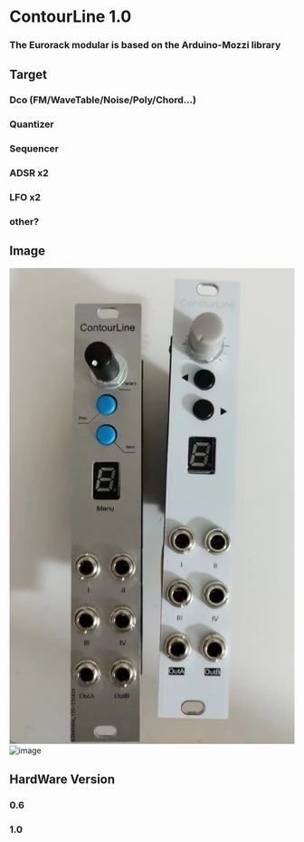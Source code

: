 # ContourLine 1.0
### The Eurorack modular is based on the Arduino-Mozzi library
## Target
### Dco (FM/WaveTable/Noise/Poly/Chord...)
### Quantizer
### Sequencer
### ADSR x2
### LFO x2
### other?
## Image
![image](contourline1.0.jpg)
![image](https://github.com/lechenghhh/ContourLine/blob/master/contourline1.0.jpg)


## HardWare Version
### 0.6
### 1.0
